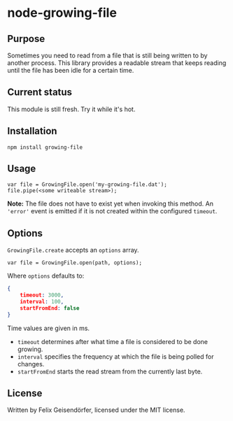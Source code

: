# node-growing-file

## Purpose

Sometimes you need to read from a file that is still being written to by another
process. This library provides a readable stream that keeps reading until the
file has been idle for a certain time.

## Current status

This module is still fresh. Try it while it's hot.

## Installation

    npm install growing-file

## Usage

    var file = GrowingFile.open('my-growing-file.dat');
    file.pipe(<some writeable stream>);

**Note:** The file does not have to exist yet when invoking this method. An
`'error'` event is emitted if it is not created within the configured `timeout`.

## Options

`GrowingFile.create` accepts an `options` array.

    var file = GrowingFile.open(path, options);

Where `options` defaults to:

```json
{
    timeout: 3000,
    interval: 100,
    startFromEnd: false
}
```

Time values are given in ms.

* `timeout` determines after what time a file is considered to be done growing.
* `interval` specifies the frequency at which the file is being polled for changes.
* `startFromEnd` starts the read stream from the currently last byte.

## License

Written by Felix Geisendörfer, licensed under the MIT license.
